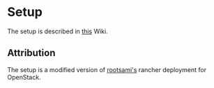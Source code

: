 # Setup
The setup is described in [this](https://github.com/Stinktopf/IntServ10/wiki/Setup#setup-rancher) Wiki.

## Attribution
The setup is a modified version of [rootsami's](https://github.com/rootsami/terraform-rancher2) rancher deployment for OpenStack.
